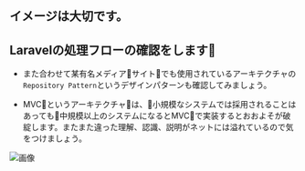 ## イメージは大切です。

## Laravelの処理フローの確認をします
- また合わせて某有名メディアサイトでも使用されているアーキテクチャの`Repository Pattern`というデザインパターンも確認してみましょう。

- MVCというアーキテクチャは、小規模なシステムでは採用されることはあっても中規模以上のシステムになるとMVCで実装するとおおよそが破綻します。またまた違った理解、認識、説明がネットには溢れているので気をつけましょう。

![画像](https://github.com/hironeko/laravel_original_tutorial/blob/master/images/laravel_fllow_chart.png)




